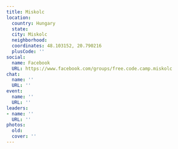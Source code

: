 ```yaml
---
title: Miskolc
location:
  country: Hungary
  state: 
  city: Miskolc
  neighborhood: 
  coordinates: 48.103152, 20.790216
  plusCode: ''
social:
  name: Facebook
  URL: https://www.facebook.com/groups/free.code.camp.miskolc
chat:
  name: ''
  URL: ''
event:
  name: ''
  URL: ''
leaders:
- name: ''
  URL: ''
photos:
  old: 
  cover: ''
---
```

